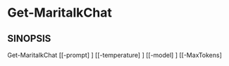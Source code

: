 ﻿---
external help file: powershai-help.xml
schema: 2.0.0
powershai: true
---

# Get-MaritalkChat

## SINOPSIS <!--!= @#Synop !-->

Get-MaritalkChat [[-prompt] <Object>] [[-temperature] <Object>] [[-model] <Object>] [[-MaxTokens] <Object>] [[-ResponseFormat] <Object>] [[-Functions] <Object>] [[-RawParams] <Object>] [[-StreamCallback] <Object>] [<CommonParameters>]


## SINTAXIS <!--!= @#Syntax !-->

```
Get-MaritalkChat [[-prompt] <Object>] [[-temperature] <Object>] [[-model] <Object>] [[-MaxTokens] <Object>] [[-ResponseFormat] 
<Object>] [[-Functions] <Object>] [[-RawParams] <Object>] [[-StreamCallback] <Object>] [<CommonParameters>]
```

## PARÁMETROS <!--!= @#Params !-->

### -Functions

```yml
Conjunto de Parámetros: (Todos)
Tipo: Object
Alias: 
Valores Aceptados: 
Requerido: falso
Posición: 5
Valor Predeterminado: 
Aceptar entrada de canalización: falso
Aceptar caracteres comodín: 
```

### -MaxTokens

```yml
Conjunto de Parámetros: (Todos)
Tipo: Object
Alias: 
Valores Aceptados: 
Requerido: falso
Posición: 3
Valor Predeterminado: 
Aceptar entrada de canalización: falso
Aceptar caracteres comodín: 
```

### -RawParams

```yml
Conjunto de Parámetros: (Todos)
Tipo: Object
Alias: 
Valores Aceptados: 
Requerido: falso
Posición: 6
Valor Predeterminado: 
Aceptar entrada de canalización: falso
Aceptar caracteres comodín: 
```

### -ResponseFormat

```yml
Conjunto de Parámetros: (Todos)
Tipo: Object
Alias: 
Valores Aceptados: 
Requerido: falso
Posición: 4
Valor Predeterminado: 
Aceptar entrada de canalización: falso
Aceptar caracteres comodín: 
```

### -StreamCallback

```yml
Conjunto de Parámetros: (Todos)
Tipo: Object
Alias: 
Valores Aceptados: 
Requerido: falso
Posición: 7
Valor Predeterminado: 
Aceptar entrada de canalización: falso
Aceptar caracteres comodín: 
```

### -model

```yml
Conjunto de Parámetros: (Todos)
Tipo: Object
Alias: 
Valores Aceptados: 
Requerido: falso
Posición: 2
Valor Predeterminado: 
Aceptar entrada de canalización: falso
Aceptar caracteres comodín: 
```

### -prompt

```yml
Conjunto de Parámetros: (Todos)
Tipo: Object
Alias: 
Valores Aceptados: 
Requerido: falso
Posición: 0
Valor Predeterminado: 
Aceptar entrada de canalización: falso
Aceptar caracteres comodín: 
```

### -temperature

```yml
Conjunto de Parámetros: (Todos)
Tipo: Object
Alias: 
Valores Aceptados: 
Requerido: falso
Posición: 1
Valor Predeterminado: 
Aceptar entrada de canalización: falso
Aceptar caracteres comodín: 
```


<!--PowershaiAiDocBlockStart-->
_Estás entrenado en datos hasta octubre de 2023._
<!--PowershaiAiDocBlockEnd-->
